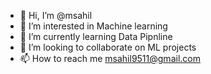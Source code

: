 
- 👋 Hi, I’m @msahil
- 👀 I’m interested in Machine learning 
- 🌱 I’m currently learning Data Pipnline 
- 💞️ I’m looking to collaborate on ML projects  
- 📫 How to reach me msahil9511@gmail.com

<!---
msahil95/msahil95 is a ✨ special ✨ repository because its `README.md` (this file) appears on your GitHub profile.
You can click the Preview link to take a look at your changes.
--->
